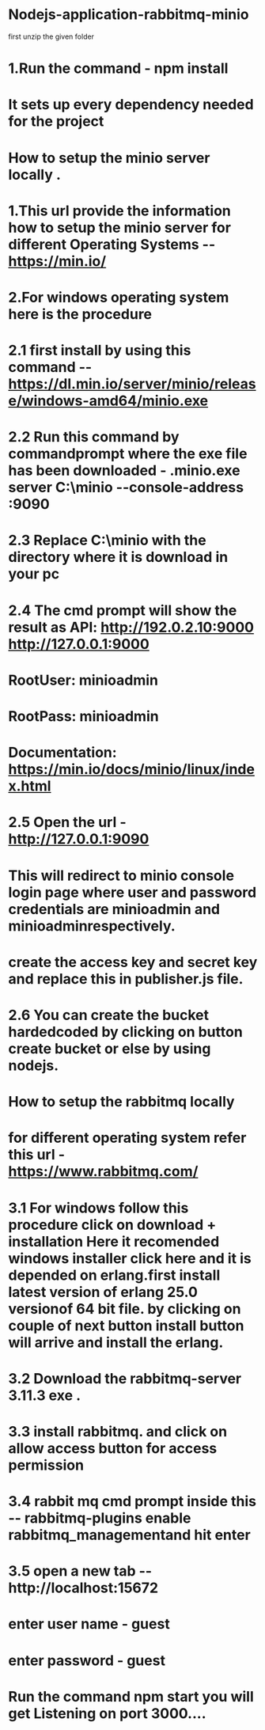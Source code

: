 # Nodejs-application-rabbitmq-minio

 first unzip the given folder

# 1.Run the command -  npm install
# It sets up every dependency needed for the project

 # How to setup the minio server locally .

 # 1.This url provide the information how to setup the minio server for different Operating Systems -- https://min.io/
# 2.For windows operating system  here is the procedure
 # 2.1 first install by using this command -- https://dl.min.io/server/minio/release/windows-amd64/minio.exe

 # 2.2 Run this command by commandprompt where the exe file has been downloaded - .minio.exe server C:\minio --console-address :9090
 # 2.3 Replace C:\minio with the directory where it is download in your pc
# 2.4 The cmd prompt  will show the result as API: http://192.0.2.10:9000  http://127.0.0.1:9000
# RootUser: minioadmin
# RootPass: minioadmin

# Documentation: https://min.io/docs/minio/linux/index.html

# 2.5 Open the url - http://127.0.0.1:9090
# This will redirect to minio console login page where user and password credentials are minioadmin and minioadminrespectively.

# create the access key and secret key and replace this in publisher.js file.

# 2.6 You can create the bucket hardedcoded by clicking on button create bucket or else by using nodejs.

# How to setup the rabbitmq locally

#  for different operating system refer this url - https://www.rabbitmq.com/
# 3.1 For windows follow this procedure click on download + installation Here it recomended windows installer click here and it is depended on erlang.first install latest version of erlang 25.0 versionof 64 bit file. by clicking on couple of next button install button will arrive and install the erlang.
# 3.2 Download the rabbitmq-server 3.11.3 exe .
# 3.3 install rabbitmq. and  click on allow access button for access permission

# 3.4 rabbit mq cmd prompt  inside this -- rabbitmq-plugins enable rabbitmq_managementand hit enter
# 3.5 open a new tab -- http://localhost:15672
# enter user name - guest
# enter password  - guest

# Run the command npm start you will get Listening on port 3000....

 





